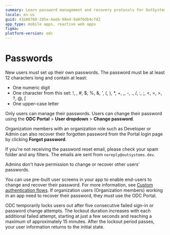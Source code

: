 ```yaml
---
summary: Learn password management and recovery protocols for OutSystems Developer Cloud (ODC), including creation, changes, and lockout procedures.
locale: en-us
guid: 41b86768-295e-4aeb-98ed-9a0f6db4cfd2
app_type: mobile apps, reactive web apps
figma:
platform-version: odc
---
```


# Passwords

New users must set up their own passwords. The password must be at least 12 characters long and contain at least:

* One numeric digit
* One character from this set: !, \, #, $, %, &, ', (, ), *, +, ,, -, ., /, :, ;, <, =, >, ?, @, [
* One upper-case letter

Only users can manage their passwords. Users can change their password using the **ODC Portal** > **User dropdown** > **Change password**.

Organization members with an organization role such as Developer or Admin can also recover their forgotten password from the Portal login page by clicking **Forgot password**.

If you're not receiving the password reset email, please check your spam folder and any filters. The emails are sent from `noreply@outsystems.dev`.

<div class="info" markdown="1">

Admins don't have permission to change or recover other users' passwords.

</div>

You can use pre-built user screens in your app to enable end-users to change and recover their password. For more information, see [Custom authentication flows](../building-apps/ui/custom-auth.md). If organization users (Organization members) working in an app need to recover their password, they must use the ODC Portal.

ODC temporarily locks users out after five consecutive failed sign-in or password change attempts. The lockout duration increases with each additional failed attempt, starting at just a few seconds and reaching a maximum of approximately 15 minutes. After the lockout period passes, your user information returns to the initial state.
